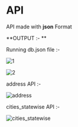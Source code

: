 # API

API made with **json** Format


**OUTPUT :- **


Running db.json file :- 

![1](https://user-images.githubusercontent.com/92079968/147870776-24ace465-19f0-4b3c-9001-1d47ee2e5645.PNG)

![2](https://user-images.githubusercontent.com/92079968/147870780-779a8584-8a65-49a8-b777-62a4c1a7e411.PNG)


address API :- 

![address](https://user-images.githubusercontent.com/92079968/147870840-4b1e0b25-d35c-47f8-a7c1-09875575e4b8.PNG)


cities_statewise API :- 

![cities_statewise](https://user-images.githubusercontent.com/92079968/147870846-23b357bf-5a0a-49a7-b81e-63ca62d89e76.PNG)

